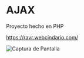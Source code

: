 # AJAX
Proyecto hecho en PHP

https://ravr.webcindario.com/

![Captura de Pantalla](https://raw.githubusercontent.com/RicardoValladares/AJAX/master/online.png)
